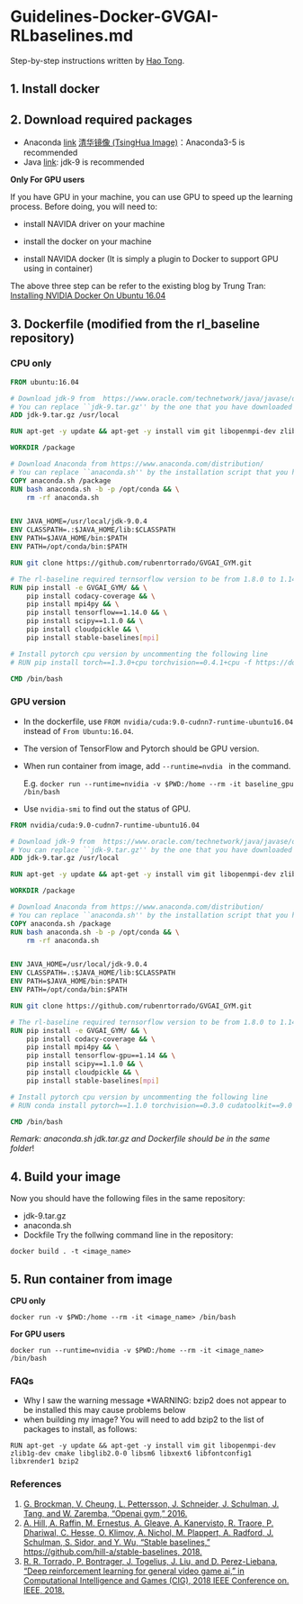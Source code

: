 # Guidelines-Docker-GVGAI-RLbaselines.md
Step-by-step instructions written by [Hao Tong](https://github.com/HawkTom).

## 1. Install docker 

## 2. Download required packages

- Anaconda [link](https://www.anaconda.com/distribution/)  [清华镜像 (TsingHua Image)](https://mirrors.tuna.tsinghua.edu.cn/anaconda/archive/)：Anaconda3-5 is recommended
- Java [link](https://www.oracle.com/technetwork/java/javase/downloads/java-archive-javase9-3934878.html): jdk-9 is recommended 

**Only For GPU users**

If you have GPU in your machine, you can use GPU to speed up the learning process. Before doing, you will need to:

* install NAVIDA driver on your machine

* install the docker on your machine

* install NAVIDA docker (It is simply a plugin to Docker to support GPU using in container)

The above three step can be refer to the existing blog by Trung Tran: [Installing NVIDIA Docker On Ubuntu 16.04](https://chunml.github.io/ChunML.github.io/project/Installing-NVIDIA-Docker-On-Ubuntu-16.04/)

## 3. Dockerfile  (modified from the rl_baseline repository)

### CPU only

```dockerfile
FROM ubuntu:16.04

# Download jdk-9 from  https://www.oracle.com/technetwork/java/javase/downloads/java-archive-javase9-3934878.html
# You can replace ``jdk-9.tar.gz'' by the one that you have downloaded
ADD jdk-9.tar.gz /usr/local

RUN apt-get -y update && apt-get -y install vim git libopenmpi-dev zlib1g-dev cmake libglib2.0-0 libsm6 libxext6 libfontconfig1 libxrender1

WORKDIR /package

# Download Anaconda from https://www.anaconda.com/distribution/ 
# You can replace ``anaconda.sh'' by the installation script that you have downloaded, e.g., ``Anaconda3-5.3.1-Linux-x86_64.sh''
COPY anaconda.sh /package
RUN bash anaconda.sh -b -p /opt/conda && \
    rm -rf anaconda.sh


ENV JAVA_HOME=/usr/local/jdk-9.0.4
ENV CLASSPATH=.:$JAVA_HOME/lib:$CLASSPATH
ENV PATH=$JAVA_HOME/bin:$PATH
ENV PATH=/opt/conda/bin:$PATH

RUN git clone https://github.com/rubenrtorrado/GVGAI_GYM.git

# The rl-baseline required ternsorflow version to be from 1.8.0 to 1.14.0
RUN pip install -e GVGAI_GYM/ && \
    pip install codacy-coverage && \
    pip install mpi4py && \
    pip install tensorflow==1.14.0 && \
    pip install scipy==1.1.0 && \
    pip install cloudpickle && \
    pip install stable-baselines[mpi]

# Install pytorch cpu version by uncommenting the following line   
# RUN pip install torch==1.3.0+cpu torchvision==0.4.1+cpu -f https://download.pytorch.org/whl/torch_stable.html

CMD /bin/bash
```

### GPU version
- In the dockerfile, use `FROM nvidia/cuda:9.0-cudnn7-runtime-ubuntu16.04` instead of `From Ubuntu:16.04`. 

- The version of TensorFlow and Pytorch should be GPU version.

- When run container from image, add `--runtime=nvdia ` in the command. 

  E.g. `docker run --runtime=nvidia -v $PWD:/home --rm -it baseline_gpu /bin/bash`

- Use `nvidia-smi` to find out the status of GPU. 


```dockerfile
FROM nvidia/cuda:9.0-cudnn7-runtime-ubuntu16.04

# Download jdk-9 from  https://www.oracle.com/technetwork/java/javase/downloads/java-archive-javase9-3934878.html
# You can replace ``jdk-9.tar.gz'' by the one that you have downloaded
ADD jdk-9.tar.gz /usr/local

RUN apt-get -y update && apt-get -y install vim git libopenmpi-dev zlib1g-dev cmake libglib2.0-0 libsm6 libxext6 libfontconfig1 libxrender1

WORKDIR /package

# Download Anaconda from https://www.anaconda.com/distribution/ 
# You can replace ``anaconda.sh'' by the installation script that you have downloaded, e.g., ``Anaconda3-5.3.1-Linux-x86_64.sh''
COPY anaconda.sh /package
RUN bash anaconda.sh -b -p /opt/conda && \
    rm -rf anaconda.sh


ENV JAVA_HOME=/usr/local/jdk-9.0.4
ENV CLASSPATH=.:$JAVA_HOME/lib:$CLASSPATH
ENV PATH=$JAVA_HOME/bin:$PATH
ENV PATH=/opt/conda/bin:$PATH

RUN git clone https://github.com/rubenrtorrado/GVGAI_GYM.git

# The rl-baseline required ternsorflow version to be from 1.8.0 to 1.14.0
RUN pip install -e GVGAI_GYM/ && \
    pip install codacy-coverage && \
    pip install mpi4py && \
    pip install tensorflow-gpu==1.14 && \
    pip install scipy==1.1.0 && \
    pip install cloudpickle && \
    pip install stable-baselines[mpi]

# Install pytorch cpu version by uncommenting the following line   
# RUN conda install pytorch==1.1.0 torchvision==0.3.0 cudatoolkit==9.0 -c pytorch

CMD /bin/bash
```

*Remark: anaconda.sh jdk.tar.gz and Dockerfile should be in the same folder*!


## 4. Build your image
Now you should have the following files in the same repository:
* jdk-9.tar.gz
* anaconda.sh
* Dockfile
Try the follwing command line in the repository:
```
docker build . -t <image_name>
```

## 5. Run container from image
**CPU only**
```
docker run -v $PWD:/home --rm -it <image_name> /bin/bash
```
**For GPU users**
```
docker run --runtime=nvidia -v $PWD:/home --rm -it <image_name> /bin/bash
```

### FAQs
* Why I saw the warning message *WARNING: bzip2 does not appear to be installed this may cause problems below
* when building my image?
You will need to add bzip2 to the list of packages to install, as follows:
```
RUN apt-get -y update && apt-get -y install vim git libopenmpi-dev zlib1g-dev cmake libglib2.0-0 libsm6 libxext6 libfontconfig1 libxrender1 bzip2
```

### References

1. [G. Brockman, V. Cheung, L. Pettersson, J. Schneider, J. Schulman, J. Tang, and W. Zaremba, “Openai gym,” 2016.](https://github.com/openai/gym)
2. [A. Hill, A. Raffin, M. Ernestus, A. Gleave, A. Kanervisto, R. Traore, P. Dhariwal, C. Hesse, O. Klimov, A. Nichol, M. Plappert, A. Radford, J. Schulman, S. Sidor, and Y. Wu, “Stable baselines,” https://github.com/hill-a/stable-baselines, 2018.](https://github.com/hill-a/stable-baselines)
3. [R. R. Torrado, P. Bontrager, J. Togelius, J. Liu, and D. Perez-Liebana, “Deep reinforcement learning for general video game ai,” in Computational Intelligence and Games (CIG), 2018 IEEE Conference on. IEEE,
   2018.](https://github.com/rubenrtorrado/GVGAI_GYM)





